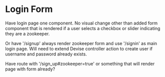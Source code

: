 # Login Form

Have login page one component. No visual change other than added form component that is rendered if a user selects a checkbox or slider indicating they are a zookeeper.

Or have '/signup' always render zookeeper form and use '/signin' as main login page. Will need to extend Devise controller action to create user if username and password already exists.

Have route with '/sign_up#zookeeper=true' or something that will render page with form already?